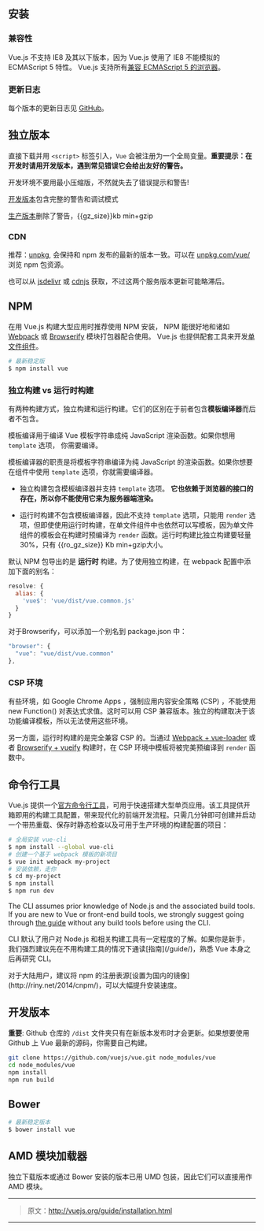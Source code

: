 ##  安装
### 兼容性

Vue.js 不支持 IE8 及其以下版本，因为 Vue.js 使用了 IE8 不能模拟的 ECMAScript 5 特性。 Vue.js 支持所有[兼容 ECMAScript 5 的浏览器](http://caniuse.com/#feat=es5)。

### 更新日志

每个版本的更新日志见 [GitHub](https://github.com/vuejs/vue/releases)。

## 独立版本

直接下载并用 `<script>` 标签引入，`Vue` 会被注册为一个全局变量。**重要提示：在开发时请用开发版本，遇到常见错误它会给出友好的警告。**

<p class="tip">开发环境不要用最小压缩版，不然就失去了错误提示和警告!</p>

<div id="downloads">
<a class="button" href="http://vuejs.org/js/vue.js" download>开发版本</a><span class="light info">包含完整的警告和调试模式</span>

<a class="button" href="http://vuejs.org/js/vue.min.js" download>生产版本</a><span class="light info">删除了警告，{{gz_size}}kb min+gzip</span>
</div>

### CDN


推荐：[unpkg](https://unpkg.com/vue/dist/vue.js), 会保持和 npm 发布的最新的版本一致。可以在 [unpkg.com/vue/](https://unpkg.com/vue/) 浏览 npm 包资源。

也可以从 [jsdelivr](//cdn.jsdelivr.net/vue/{{vue_version}}/vue.js) 或 [cdnjs](//cdnjs.cloudflare.com/ajax/libs/vue/{{vue_version}}/vue.js) 获取，不过这两个服务版本更新可能略滞后。

## NPM


在用 Vue.js 构建大型应用时推荐使用 NPM 安装， NPM 能很好地和诸如 [Webpack](http://webpack.github.io/) 或 [Browserify](http://browserify.org/) 模块打包器配合使用。 Vue.js 也提供配套工具来开发[单文件组件](#!/blog%2Fvuejs/guide/single-file-components.md)。


``` bash
# 最新稳定版
$ npm install vue
```

### 独立构建 vs 运行时构建

有两种构建方式，独立构建和运行构建。它们的区别在于前者包含**模板编译器**而后者不包含。

模板编译用于编译 Vue 模板字符串成纯 JavaScript 渲染函数。如果你想用 `template` 选项， 你需要编译。

模板编译器的职责是将模板字符串编译为纯 JavaScript 的渲染函数。如果你想要在组件中使用 `template` 选项，你就需要编译器。

- 独立构建包含模板编译器并支持 `template` 选项。 **它也依赖于浏览器的接口的存在，所以你不能使用它来为服务器端渲染。**

- 运行时构建不包含模板编译器，因此不支持 `template` 选项，只能用 `render` 选项，但即使使用运行时构建，在单文件组件中也依然可以写模板，因为单文件组件的模板会在构建时预编译为 `render` 函数。运行时构建比独立构建要轻量30%，只有  {{ro_gz_size}} Kb min+gzip大小。

默认 NPM 包导出的是 **运行时** 构建。为了使用独立构建，在 webpack 配置中添加下面的别名：

``` js
resolve: {
  alias: {
    'vue$': 'vue/dist/vue.common.js'
  }
}
```

对于Browserify，可以添加一个别名到 package.json 中：

``` js
"browser": {
  "vue": "vue/dist/vue.common"
},
```

### CSP 环境

有些环境，如 Google Chrome Apps ，强制应用内容安全策略 (CSP) ，不能使用 new Function() 对表达式求值。这时可以用 CSP 兼容版本。独立的构建取决于该功能编译模板，所以无法使用这些环境。


另一方面，运行时构建的是完全兼容 CSP 的。当通过 [Webpack + vue-loader](https://github.com/vuejs-templates/webpack-simple) 或者 [Browserify + vueify](https://github.com/vuejs-templates/browserify-simple) 构建时，在 CSP 环境中模板将被完美预编译到 `render` 函数中。

## 命令行工具

Vue.js 提供一个[官方命令行工具](https://github.com/vuejs/vue-cli)，可用于快速搭建大型单页应用。该工具提供开箱即用的构建工具配置，带来现代化的前端开发流程。只需几分钟即可创建并启动一个带热重载、保存时静态检查以及可用于生产环境的构建配置的项目：

``` bash
# 全局安装 vue-cli
$ npm install --global vue-cli
# 创建一个基于 webpack 模板的新项目
$ vue init webpack my-project
# 安装依赖，走你
$ cd my-project
$ npm install
$ npm run dev
```
<p class="tip">The CLI assumes prior knowledge of Node.js and the associated build tools. If you are new to Vue or front-end build tools, we strongly suggest going through <a href="./">the guide</a> without any build tools before using the CLI.</p>

<p class="tip">CLI 默认了用户对 Node.js 和相关构建工具有一定程度的了解。如果你是新手，我们强烈建议先在不用构建工具的情况下通读[指南](/guide/)，熟悉 Vue 本身之后再研究 CLI。</p>

<p class="tip">对于大陆用户，建议将 npm 的注册表源[设置为国内的镜像](http://riny.net/2014/cnpm/)，可以大幅提升安装速度。</p>

## 开发版本

**重要**: Github 仓库的 `/dist` 文件夹只有在新版本发布时才会更新。如果想要使用 Github 上 Vue 最新的源码，你需要自己构建。

``` bash
git clone https://github.com/vuejs/vue.git node_modules/vue
cd node_modules/vue
npm install
npm run build
```

## Bower

``` bash
# 最新稳定版本
$ bower install vue
```

## AMD 模块加载器

独立下载版本或通过 Bower 安装的版本已用 UMD 包装，因此它们可以直接用作 AMD 模块。

***

> 原文：http://vuejs.org/guide/installation.html

***